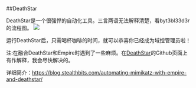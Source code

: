 ##DeathStar
 
 DeathStar是一个很强悍的自动化工具。三言两语无法解释清楚，看byt3bl33d3r的流程图。
 ![](https://raw.githubusercontent.com/crazywa1ker/DarthSidious-Chinese/master/EXECUTION/images/思维导图.jpg)


运行DeathStar后，只需喝杯咖啡的时间，就可以恭喜你已经成为域控管理员啦！


注:在融合DeathStar和Empire时遇到了一些麻烦。在[DeathStar](https://github.com/byt3bl33d3r/DeathStar )的Github页面上有作解释，我会尽快解决的。

详细简介：https://blog.stealthbits.com/automating-mimikatz-with-empire-and-deathstar/​


